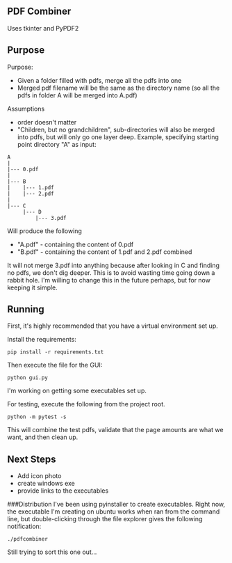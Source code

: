 ## PDF Combiner

Uses tkinter and PyPDF2

## Purpose
Purpose: 
* Given a folder filled with pdfs, merge all the pdfs into one 
* Merged pdf filename will be the same as the directory name (so all the 
pdfs in folder A will be merged into A.pdf)

Assumptions
* order doesn't matter
* "Children, but no grandchildren", 
sub-directories will also be merged into pdfs, but will only go one layer
deep. Example, specifying starting point directory "A" as input:  

```
A
|
|--- 0.pdf
|
|--- B
|    |--- 1.pdf
|    |--- 2.pdf
|
|--- C
     |--- D
         |--- 3.pdf
```

Will produce the following

* "A.pdf" - containing the content of 0.pdf
* "B.pdf" - containing the content of 1.pdf and 2.pdf combined

It will not merge 3.pdf into anything because after looking in C
and finding no pdfs, we don't dig deeper. This is to avoid wasting
time going down a rabbit hole. I'm willing to change this in the 
future perhaps, but for now keeping it simple. 

## Running
First, it's highly recommended that you have a virtual environment set up. 

Install the requirements: 
```
pip install -r requirements.txt
```

Then execute the file for the GUI:
```
python gui.py
```

I'm working on getting some executables set up. 

For testing, execute the following from the project root.
```
python -m pytest -s
```

This will combine the test pdfs, validate that the page amounts are what 
we want, and then clean up. 


## Next Steps
* Add icon photo
* create windows exe 
* provide links to the executables


###Distribution
I've been using pyinstaller to create executables. Right now, the executable
I'm creating on ubuntu works when ran from the command line, but double-clicking
through the file explorer gives the following notification:
```
./pdfcombiner
```
Still trying to sort this one out...

